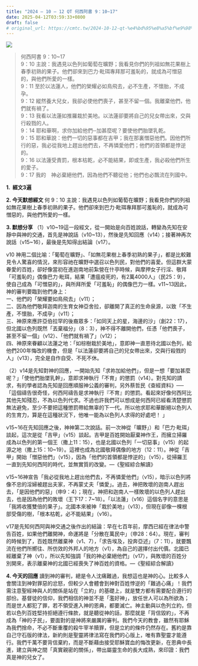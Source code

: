 ```yaml
---
title: "2024 – 10 – 12 QT 何西阿書 9：10~17"
date: 2025-04-12T03:59:33+0800
draft: false
# original_url: https://cmtc.tw/2024-10-12-qt-%e4%bd%95%e8%a5%bf%e9%98%bf%e6%9b%b8-9%ef%bc%9a1017
---
```


![](/images/qt.jpg)
> 何西阿書 9：10\~17  
> 9：10 主說：我遇見以色列如葡萄在曠野；我看見你們的列祖如無花果樹上春季初熟的果子。他們卻來到巴力‧毗珥專拜那可羞恥的，就成為可憎惡的，與他們所愛的一樣。  
> 9：11 至於以法蓮人，他們的榮耀必如鳥飛去，必不生產，不懷胎，不成孕。  
> 9：12 縱然養大兒女，我卻必使他們喪子，甚至不留一個。我離棄他們，他們就有禍了。  
> 9：13 我看以法蓮如推羅栽於美地。以法蓮卻要將自己的兒女帶出來，交與行殺戮的人。  
> 9：14 耶和華啊，求你加給他們─加甚麼呢？要使他們胎墜乳乾。  
> 9：15 耶和華說：他們一切的惡事都在吉甲；我在那裏憎惡他們。因他們所行的惡，我必從我地上趕出他們去，不再憐愛他們；他們的首領都是悖逆的。  
> 9：16 以法蓮受責罰，根本枯乾，必不能結果，即或生產，我必殺他們所生的愛子。  
> 9：17 我的　神必棄絕他們，因為他們不聽從他；他們也必飄流在列國中。

**1.  經文3遍**

**2. 今天默想經文**
何 9：10 主說：我遇見以色列如葡萄在曠野；我看見你們的列祖如無花果樹上春季初熟的果子。他們卻來到巴力‧毗珥專拜那可羞恥的，就成為可憎惡的，與他們所愛的一樣。

**3. 默想分享**
（1）v10\~19這一段經文，從一開始是向百姓說話，轉變為先知在安靜中與神的交通，首先是神說話（v10\~13），然後是先知回應（v14）；接著神再次說話（v15\~16），最後是先知得出結論（v17）。

v10 神用二個比喻：「葡萄在曠野」、「如無花果樹上春季初熟的果子」，都是比較難見令人驚喜的情況，來形容祂在曠野中選召以色列民，對他們的喜愛。但這群大蒙眷愛的百姓，卻好像當初在進迦南地前紮營在什亭時候，與摩押女子行淫、敬拜「可羞恥的」偶像巴力·毗珥，結果「遭瘟疫死的，有2萬4000人」（民25：9），使自己成為「可憎惡的」，與所拜所愛「可羞恥」的偶像巴力一樣。v11\~13因此，神的審判要臨到他們身上：  
一、他們的「榮耀要如鳥飛去」（v11）；  
二、因為他們敬拜迦南的生育女神亞舍拉，卻離開了真正的生命泉源，以致「不生產，不懷胎，不成孕」（v11）；  
三、神原來應許亞伯拉罕的後裔眾多：「如同天上的星，海邊的沙」（創22：17），但北國以色列既然「丟棄福分」（8：3），神不得不離開他們，任憑「他們喪子，甚至不留一個」（v12）、「他們就有禍了」（v12）；  
四、神原來眷顧以法蓮之地：「如棕樹栽於美地」，意即神一直恩待北國以色列，給他們200年悔改的機會，但是「以法蓮卻要將自己的兒女帶出來，交與行殺戮的人」（v13），完全是自作自受、不死不休。

（2）v14是先知對神的回應，一開始先知「求祢加給他們」，但是一想「要加甚麼呢？」「使他們胎墜乳幹」，意即求神執行「不育」的懲罰（v14）。對先知的請求，有的學者認為先知是回應順服神公義的審判，另外蔡哲民《查經資料》──「這個禱告很奇怪，何西阿禱告是求神執行『不育』的懲罰。看起來好像何西阿比其他先知殘忍，不為以色列代求。不過也許我們可以想成是何西阿已經看清楚懲罰無法避免，至少不要把這種懲罰帶給無辜的下一代。所以他求耶和華斷絕以色列人的生育力，算是在這種狀況下，他唯一能為以色列人求得的好處吧！ 」

v15\~16在先知回應之後，神神第二次說話。前一次神從「曠野」）和「巴力·毗珥」談起，這次是從「吉甲」（v15）談起。吉甲是百姓開始厭棄神作王，而擁立掃羅成為以色列的第一個王（撒上11：15），也是北國以色列「一切惡事」（v15）的起源之地（撒上15：10\~19）。這裡也成為北國敬拜偶像的地方（12：11）。神從「吉甲」開始「憎惡他們」（v15），因為「他們的首領都是悖逆的」（v15），從掃羅王一直到先知何西阿的時代，並無實質的改變。—《聖經綜合解讀》

v15\~16神宣告「我必從我地上趕出他們去，不再憐愛他們」（v15），暗示以色列將像不忠的淫婦被趕出夫家，不再蒙丈夫「憐愛」。過去，神把敗壞的迦南人趕出去，「是因他們的惡」（申9：4）；現在，神把和迦南人一樣敗壞的以色列人趕出去，也是因為他們的敗壞（王下17：7\~18）。「以法蓮」（v16）這個名字的意思是「我將收獲雙倍的果子」。北國本來被神「栽於美地」（v13），但現在卻像一棵根部受傷的樹，「根本枯乾，必不能結果」（v16）。

v17是先知何西阿與神交通之後作出的結論：早在七百年前，摩西已經在律法中警告百姓，如果他們離開神，命運將是「分散在萬民中」（申28：64）。現在，審判的時候到了，百姓既然離棄神（v1、7），「求告埃及，投奔亞述」（7：11），就要飄流在他們所嚮往、所仿效的外邦人的地方（v1），為自己的選擇付出代價。北國已經離棄了神（v1），所以先知強調「我的神必棄絕他們」（v17），與敗壞的百姓分別開來，表示離棄神的北國已經喪失了神百姓的資格。—《聖經綜合解讀》

**4. 今天的回應**
讀到神的審判，總是令人沈痛難過，我想這也是神的心。比較多人會關注到神對罪惡的忿怒，但較少人會體會到神對百姓悖逆的「難過心痛」！我們需注意聖經神與人的關係是站在「立約」的基礎上，就是雙方都有需要配合遵行的部份。基督徒的信仰，我們相信的神並不是「濫好神」，放任世人可以為所欲為；而是世人都犯了罪，若不領受進入神的恩典，都要滅亡。神主動與以色列立約，但若以色列百姓堅持拒絕遵行條款，就是聽從神的話，那麼就是「背信毀約」，不再成為「神的子民」，要面對的是神將來嚴厲的審判。我們今天的教會，雖然有耶穌為我們捨命，不必不斷重覆的殺牛宰羊贖罪，但是立約的條件仍然存在。舊約是靠自己守石版的律法，新約則是聖靈將律法寫在我們的心版上，唯有靠聖靈才能遵行。我們千萬不要背信棄約，而是不斷藉由接受耶穌寶血的悔改更新，在恩典中長進，建立與神之間「真實親密的關係」，帶出屬靈生命的長大成熟，來印證：我們真是神的兒女了。
